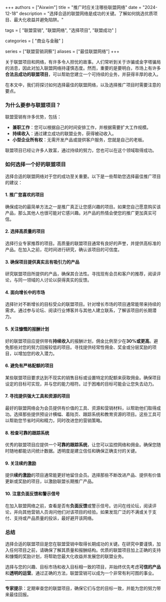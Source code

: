 +++
authors = ["Aixwim"]
title = "推广时应关注哪些联盟网络"
date = "2024-12-18"
description = "选择合适的联盟网络是成功的关键。了解如何挑选优质项目、最大化收益并避免陷阱。"

tags = [
  "联盟营销",
  "联盟网络",
  "选择项目",
  "联盟成功"
]

categories = [
  "商业与金融"
]

series = ["联盟营销洞察"]
aliases = ["最佳联盟网络"]
+++

关于联盟项目和网络，有许多令人担忧的故事。人们常听到关于诈骗或金字塔骗局的消息，因此对加入联盟网络持谨慎态度。然而，重要的是要明白，市场上有许多**合法且成功的联盟项目**，可以帮助您建立一个可持续的业务，并获得丰厚的收入。

在本文中，我们将探讨如何选择最佳的联盟网络，以及选择推广项目时需要注意的要点。

### 为什么要参与联盟项目？

联盟营销有许多优势，包括：

- **兼职工作**：您可以根据自己的时间安排工作，并根据需要扩大工作规模。  
- **持续收入**：通过建立成功的联盟业务，获得被动收入。  
- **小型企业所有权**：无需开发产品或提供客户服务，您就是自己的老板。  

联盟项目已经让许多人致富，通过持续的努力，您也可以在这个领域取得成功。

### 如何选择一个好的联盟项目

选择合适的联盟网络对于您的成功至关重要。以下是一些帮助您选择最佳推广项目的建议：

#### 1. **推广您喜欢的项目**

确保成功的最简单方法之一是推广真正让您感兴趣的项目。如果您自己愿意购买该产品，那么其他人也很可能对它感兴趣。对产品的热情会使您的推广更加真实可信。

#### 2. **选择高质量的项目**

选择行业专家推荐的项目。高质量的联盟项目通常有良好的声誉，并提供高标准的产品。在加入之前，花时间进行研究，确认该项目的可信度。

#### 3. **确保项目提供真实且有吸引力的产品**

研究联盟项目所提供的产品，确保其合法性。寻找现有会员和客户的推荐，阅读评论，与同一领域的人讨论以获得真实的反馈。

#### 4. **面向增长中的市场**

选择针对不断增长的目标受众的联盟项目。针对增长市场的项目通常能带来持续的需求。通过参与论坛、阅读行业博客并与其他人建立联系，了解该项目的长期潜力。

#### 5. **关注慷慨的报酬计划**

好的联盟项目应提供带有**持续收入**的报酬计划，佣金比例至少在**30%或更高**。避免那些对您的努力回报较低的项目。寻找提供经常性佣金、奖金或分层奖励的项目，以增加您的收入潜力。

#### 6. **避免有严格配额的项目**

某些联盟项目要求达到不现实的销售目标或设置特定的配额来获取佣金。确保项目设定的目标可实现，并与您的能力相符。过于困难的目标可能会让您失去动力。

#### 7. **寻找提供强大工具和资源的项目**

最好的联盟网络会为会员提供有价值的工具、资源和营销材料，以帮助他们取得成功。选择那些提供预设计横幅、着陆页、跟踪系统和教育资源的项目。这些工具可以帮助您节省时间和精力，同时改进您的营销策略。

#### 8. **检查可靠的跟踪系统**

优秀的联盟项目应提供一个**可靠的跟踪系统**，让您可以监控网络和佣金。确保您随时随地都能访问统计数据。透明度是建立信任和确保正确支付的关键。

#### 9. **关注续约激励**

提供**续约激励**的项目通常能更好地留住会员。选择那些不断改进产品、提供有价值更新或奖励的项目，以激励联盟长期推广产品。

#### 10. **注意负面反馈和警示信号**

在加入联盟网络之前，查看是否有**负面反馈**或警示信号。访问在线论坛，阅读评论，并向其他营销人员询问他们对该项目的经验。如果发现广泛的不满或关于支付、支持或产品质量的投诉，最好避开该网络。

### 总结

选择合适的联盟项目是您在联盟营销中取得长期成功的关键。在研究中要谨慎，加入任何项目之前，请确保了解其质量和报酬结构。优质的联盟项目加上正确的支持和慷慨的奖励计划，将帮助您最大化收益并发展您的联盟业务。

选择与您的兴趣、目标市场和收入目标相一致的项目，并始终优先考虑**可信的产品**和**透明的运营**。通过正确的方法，联盟营销可以成为一个非常有利可图的事业。

---

**专家提示**：定期审查您的联盟项目，确保它们与您的目标一致，并能为您的努力带来最佳回报。
